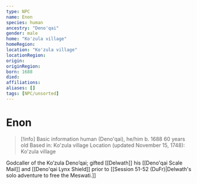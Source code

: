 ```yaml
---
type: NPC
name: Enon
species: human
ancestry: "Deno'qai"
gender: male
home: "Ko'zula village"
homeRegion:
location: "Ko'zula village"
locationRegion: 
origin:
originRegion:
born: 1688
died: 
affiliations: 
aliases: []
tags: [NPC/unsorted]
---
```

# Enon
>[!info] Basic information
>human (Deno'qai), he/him
>b. 1688
>60 years old
>Based in: Ko'zula village
>Location (updated November 15, 1748): Ko'zula village

Godcaller of the Ko’zula Deno’qai; gifted [[Delwath]] his [[Deno'qai Scale Mail]] and [[Deno'qai Lynx Shield]] prior to [[Session 51-52 (DuFr)|Delwath's solo adventure to free the Meswati.]]


